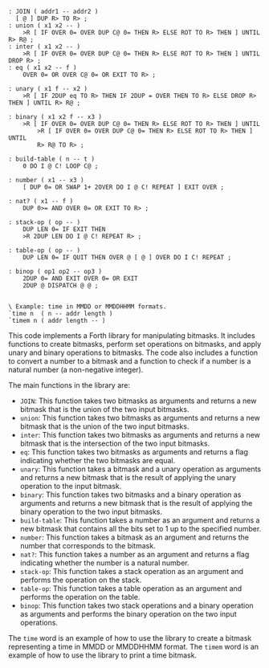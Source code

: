 ```forth
: JOIN ( addr1 -- addr2 )
  [ @ ] DUP R> TO R> ;
: union ( x1 x2 -- )
    >R [ IF OVER 0= OVER DUP C@ 0= THEN R> ELSE ROT TO R> THEN ] UNTIL R> R@ ;
: inter ( x1 x2 -- )
    >R [ IF OVER 0= OVER DUP C@ 0= THEN R> ELSE ROT TO R> THEN ] UNTIL DROP R> ;
: eq ( x1 x2 -- f )
    OVER 0= OR OVER C@ 0= OR EXIT TO R> ;

: unary ( x1 f -- x2 )
    >R [ IF 2DUP eq TO R> THEN IF 2DUP = OVER THEN TO R> ELSE DROP R> THEN ] UNTIL R> R@ ;

: binary ( x1 x2 f -- x3 )
    >R [ IF OVER 0= OVER DUP C@ 0= THEN R> ELSE ROT TO R> THEN ] UNTIL
        >R [ IF OVER 0= OVER DUP C@ 0= THEN R> ELSE ROT TO R> THEN ] UNTIL
        R> R@ TO R> ;

: build-table ( n -- t )
    0 DO I @ C! LOOP C@ ;

: number ( x1 -- x3 )
    [ DUP 0= OR SWAP 1+ 2OVER DO I @ C! REPEAT ] EXIT OVER ;

: nat? ( x1 -- f )
    DUP 0>= AND OVER 0= OR EXIT TO R> ;

: stack-op ( op -- )
    DUP LEN 0= IF EXIT THEN
    >R 2DUP LEN DO I @ C! REPEAT R> ;

: table-op ( op -- )
    DUP LEN 0= IF QUIT THEN OVER @ [ @ ] OVER DO I C! REPEAT ;

: binop ( op1 op2 -- op3 )
    2DUP 0= AND EXIT OVER 0= OR EXIT
    2DUP @ DISPATCH @ @ ;


\ Example: time in MMDD or MMDDHHMM formats.
`time n  ( n -- addr length )
`timem n ( addr length -- )
```

This code implements a Forth library for manipulating bitmasks. It includes functions to create bitmasks, perform set operations on bitmasks, and apply unary and binary operations to bitmasks. The code also includes a function to convert a number to a bitmask and a function to check if a number is a natural number (a non-negative integer).

The main functions in the library are:

* `JOIN`: This function takes two bitmasks as arguments and returns a new bitmask that is the union of the two input bitmasks.
* `union`: This function takes two bitmasks as arguments and returns a new bitmask that is the union of the two input bitmasks.
* `inter`: This function takes two bitmasks as arguments and returns a new bitmask that is the intersection of the two input bitmasks.
* `eq`: This function takes two bitmasks as arguments and returns a flag indicating whether the two bitmasks are equal.
* `unary`: This function takes a bitmask and a unary operation as arguments and returns a new bitmask that is the result of applying the unary operation to the input bitmask.
* `binary`: This function takes two bitmasks and a binary operation as arguments and returns a new bitmask that is the result of applying the binary operation to the two input bitmasks.
* `build-table`: This function takes a number as an argument and returns a new bitmask that contains all the bits set to 1 up to the specified number.
* `number`: This function takes a bitmask as an argument and returns the number that corresponds to the bitmask.
* `nat?`: This function takes a number as an argument and returns a flag indicating whether the number is a natural number.
* `stack-op`: This function takes a stack operation as an argument and performs the operation on the stack.
* `table-op`: This function takes a table operation as an argument and performs the operation on the table.
* `binop`: This function takes two stack operations and a binary operation as arguments and performs the binary operation on the two input operations.

The `time` word is an example of how to use the library to create a bitmask representing a time in MMDD or MMDDHHMM format. The `timem` word is an example of how to use the library to print a time bitmask.